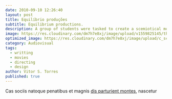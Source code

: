 ```yaml
---
date: 2010-09-10 12:26:40
layout: post
title: Equilíbrio produções
subtitle: Equilibrium productions.
description: A group of students were tasked to create a scemiotical movie production company.
image: https://res.cloudinary.com/dm7h7e8xj/image/upload/v1559825145/theme16_o0seet.jpg
optimized_image: https://res.cloudinary.com/dm7h7e8xj/image/upload/c_scale,w_380/v1559825145/theme16_o0seet.jpg
category: Audiovisual
tags:
  - writting
  - movies
  - directing
  - design
author: Vitor S. Torres
published: true
---
```


Cas sociis natoque penatibus et magnis <a href="#">dis parturient montes</a>, nascetur








